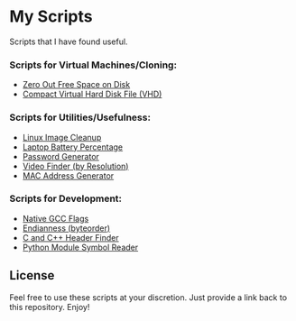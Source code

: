 My Scripts
==========
Scripts that I have found useful.


### Scripts for Virtual Machines/Cloning:
 * [Zero Out Free Space on Disk](https://github.com/bezeredi/scripts/blob/master/zero-disk.sh)
 * [Compact Virtual Hard Disk File (VHD)](https://github.com/bezeredi/scripts/blob/master/compact-vhd.ps1)

### Scripts for Utilities/Usefulness:
 * [Linux Image Cleanup](https://github.com/bezeredi/scripts/blob/master/image-cleanup.sh)
 * [Laptop Battery Percentage](https://github.com/bezeredi/scripts/blob/master/battery.sh)
 * [Password Generator](https://github.com/bezeredi/scripts/blob/master/genpw.sh)
 * [Video Finder (by Resolution)](https://github.com/bezeredi/scripts/blob/master/video-finder.sh)
 * [MAC Address Generator](https://github.com/bezeredi/scripts/blob/master/genmac.sh)

### Scripts for Development:
 * [Native GCC Flags](https://github.com/bezeredi/scripts/blob/master/gcc-flags.sh)
 * [Endianness (byteorder)](https://github.com/bezeredi/scripts/blob/master/endianness.py)
 * [C and C++ Header Finder](https://github.com/bezeredi/scripts/blob/master/find-headers.sh)
 * [Python Module Symbol Reader](https://github.com/bezeredi/scripts/blob/master/pymod-symbols.py)



License
-------
Feel free to use these scripts at your discretion. Just provide a link back to
this repository. Enjoy!

